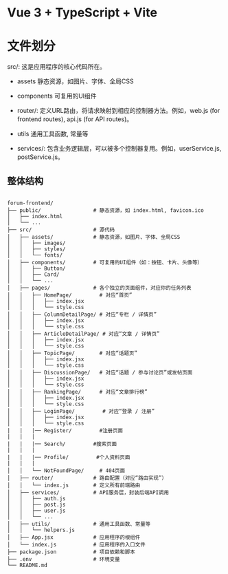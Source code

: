 # Vue 3 + TypeScript + Vite

# 文件划分

src/: 这是应用程序的核心代码所在。

- assets 静态资源，如图片、字体、全局CSS

- components 可复用的UI组件

- router/: 定义URL路由，将请求映射到相应的控制器方法。例如，web.js (for frontend routes), api.js (for API routes)。

- utils 通用工具函数, 常量等

- services/: 包含业务逻辑层，可以被多个控制器复用。例如，userService.js, postService.js。

## 整体结构

```

forum-frontend/
├── public/                 # 静态资源，如 index.html, favicon.ico
│   ├── index.html
│   └── ...
├── src/                    # 源代码
│   ├── assets/             # 静态资源，如图片、字体、全局CSS
│   │   ├── images/
│   │   ├── styles/
│   │   └── fonts/
│   ├── components/         # 可复用的UI组件（如：按钮、卡片、头像等）
│   │   ├── Button/
│   │   ├── Card/
│   │   └── ...
│   ├── pages/              # 各个独立的页面组件，对应你的任务列表
│   │   ├── HomePage/         # 对应“首页”
│   │   │   ├── index.jsx
│   │   │   └── style.css
│   │   ├── ColumnDetailPage/ # 对应“专栏 / 详情页”
│   │   │   ├── index.jsx
│   │   │   └── style.css
│   │   ├── ArticleDetailPage/ # 对应“文章 / 详情页”
│   │   │   ├── index.jsx
│   │   │   └── style.css
│   │   ├── TopicPage/        # 对应“话题页”
│   │   │   ├── index.jsx
│   │   │   └── style.css
│   │   ├── DiscussionPage/   # 对应“话题 / 参与讨论页”或发帖页面
│   │   │   ├── index.jsx
│   │   │   └── style.css
│   │   ├── RankingPage/      # 对应“文章排行榜”
│   │   │   ├── index.jsx
│   │   │   └── style.css
│   │   ├── LoginPage/         # 对应“登录 / 注册”
│   │   │   ├── index.jsx
│   │   │   └── style.css
|   |   |── Register/         #注册页面
|   |   |
|   |   |── Search/         #搜索页面
|   |   |
|   |   |── Profile/         #个人资料页面
|   |   |
│   │   └── NotFoundPage/     # 404页面
│   ├── router/             # 路由配置（对应“路由实现”）
│   │   └── index.js        # 定义所有前端路由
│   ├── services/           # API服务层，封装后端API调用
│   │   ├── auth.js
│   │   ├── post.js
│   │   ├── user.js
│   │   └── ...
│   ├── utils/              # 通用工具函数、常量等
│   │   └── helpers.js
│   ├── App.jsx             # 应用程序的根组件
│   └── index.js            # 应用程序的入口文件
├── package.json            # 项目依赖和脚本
├── .env                    # 环境变量
└── README.md
```